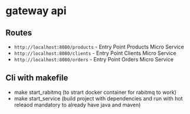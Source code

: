 # gateway api

## Routes

* `http://localhost:8080/products` - Entry Point Products Micro Service
* `http://localhost:8080/clients`  - Entry Point Clients Micro Service
* `http://localhost:8080/orders` - Entry Point Orders Micro Service


## Cli with makefile

* make start_rabitmq (to strart docker container for rabitmq to work)
* make start_service (build project with dependencies and run with hot releaod mandatory to already have java and maven)

